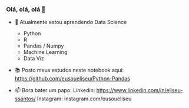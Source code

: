 ### Olá, olá, olá 👋

- 🌱 Atualmente estou aprendendo Data Science
    - Python
    - R
    - Pandas / Numpy
    - Machine Learning
    - Data Viz

- 📚 Posto meus estudos neste notebook aqui: https://github.com/eusoueliseu/Python-Pandas

- 📫 Bora bater um papo:
    Linkedin: https://www.linkedin.com/in/eliseu-ssantos/
    Instagram: instagram.com/eusoueliseu



<!--
**eusoueliseu/eusoueliseu** is a ✨ _special_ ✨ repository because its `README.md` (this file) appears on your GitHub profile.

Here are some ideas to get you started:

- 🔭 I’m currently working on ...
- 🌱 I’m currently learning ...
- 👯 I’m looking to collaborate on ...
- 🤔 I’m looking for help with ...
- 💬 Ask me about ...
- 📫 How to reach me: ...
- 😄 Pronouns: ...
- ⚡ Fun fact: ...
-->
